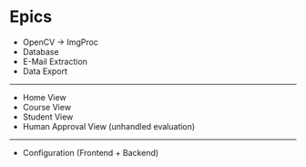 # Epics

- OpenCV -> ImgProc
- Database
- E-Mail Extraction
- Data Export

---

- Home View
- Course View
- Student View
- Human Approval View (unhandled evaluation)

---

- Configuration (Frontend + Backend)